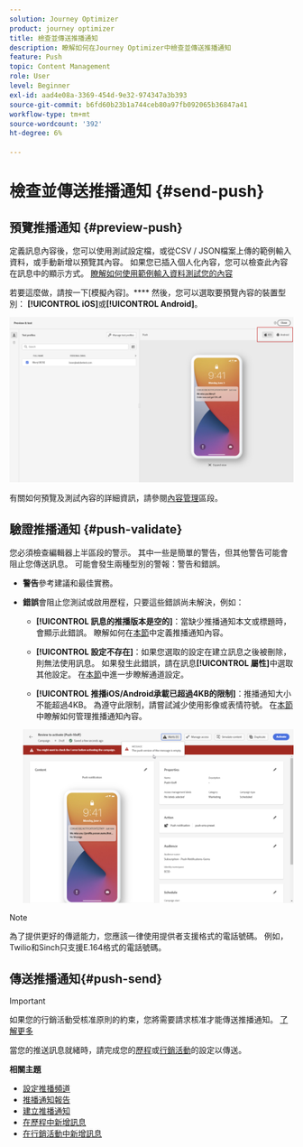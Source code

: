 ```yaml
---
solution: Journey Optimizer
product: journey optimizer
title: 檢查並傳送推播通知
description: 瞭解如何在Journey Optimizer中檢查並傳送推播通知
feature: Push
topic: Content Management
role: User
level: Beginner
exl-id: aad4e08a-3369-454d-9e32-974347a3b393
source-git-commit: b6fd60b23b1a744ceb80a97fb092065b36847a41
workflow-type: tm+mt
source-wordcount: '392'
ht-degree: 6%

---
```


# 檢查並傳送推播通知 {#send-push}

## 預覽推播通知 {#preview-push}

定義訊息內容後，您可以使用測試設定檔，或從CSV / JSON檔案上傳的範例輸入資料，或手動新增以預覽其內容。 如果您已插入個人化內容，您可以檢查此內容在訊息中的顯示方式。 [瞭解如何使用範例輸入資料測試您的內容](../test-approve/simulate-sample-input.md)

若要這麼做，請按一下[模擬內容]。**** 然後，您可以選取要預覽內容的裝置型別： **[!UICONTROL iOS]**&#x200B;或&#x200B;**[!UICONTROL Android]**。

![](assets/push_preview_3.png)

有關如何預覽及測試內容的詳細資訊，請參閱[內容管理](../content-management/preview-test.md)區段。

## 驗證推播通知 {#push-validate}

您必須檢查編輯器上半區段的警示。 其中一些是簡單的警告，但其他警告可能會阻止您傳送訊息。 可能會發生兩種型別的警報：警告和錯誤。

* **警告**&#x200B;參考建議和最佳實務。

* **錯誤**&#x200B;會阻止您測試或啟用歷程，只要這些錯誤尚未解決，例如：

   * **[!UICONTROL 訊息的推播版本是空的]**：當缺少推播通知本文或標題時，會顯示此錯誤。 瞭解如何在[本節](create-push.md)中定義推播通知內容。

   * **[!UICONTROL 設定不存在]**：如果您選取的設定在建立訊息之後被刪除，則無法使用訊息。 如果發生此錯誤，請在訊息&#x200B;**[!UICONTROL 屬性]**&#x200B;中選取其他設定。 在[本節](../configuration/channel-surfaces.md)中進一步瞭解通道設定。

   * **[!UICONTROL 推播iOS/Android承載已超過4KB的限制]**：推播通知大小不能超過4KB。 為遵守此限制，請嘗試減少使用影像或表情符號。 在[本節](../push/create-push.md)中瞭解如何管理推播通知內容。

  ![](assets/push_alert.png)


>[!NOTE]
>
> 為了提供更好的傳遞能力，您應該一律使用提供者支援格式的電話號碼。 例如，Twilio和Sinch只支援E.164格式的電話號碼。

## 傳送推播通知{#push-send}

>[!IMPORTANT]
>
> 如果您的行銷活動受核准原則的約束，您將需要請求核准才能傳送推播通知。 [了解更多](../test-approve/gs-approval.md)

當您的推送訊息就緒時，請完成您的[歷程](../building-journeys/journey-gs.md)或[行銷活動](../campaigns/create-campaign.md)的設定以傳送。

**相關主題**

* [設定推播頻道](push-configuration.md)
* [推播通知報告](../reports/journey-global-report-cja-push.md)
* [建立推播通知](create-push.md)
* [在歷程中新增訊息](../building-journeys/journeys-message.md)
* [在行銷活動中新增訊息](../campaigns/create-campaign.md)


